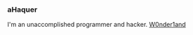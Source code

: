### aHaquer

I'm an unaccomplished programmer and hacker.
[W0nder1and](https://github.com/W0nder1and)
